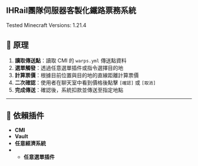 IHRail團隊伺服器客製化鐵路票務系統
---
Tested Minecraft Versions: 1.21.4

## 📌 原理

1. **讀取傳送點**：讀取 CMI 的 `warps.yml` 傳送點資料
2. **選單觸發**：透過任意選單插件或指令選擇目的地
3. **計算票價**：根據目前位置與目的地的直線距離計算票價
4. **二次確認**：使用者在聊天室中看到價格後點擊 `[確認]` 或 `[取消]`
5. **完成傳送**：確認後，系統扣款並傳送至指定地點

---

## 📌 依賴插件

- **CMI**
- **Vault**
- **任意經濟系統**
- - **任意選單插件**
